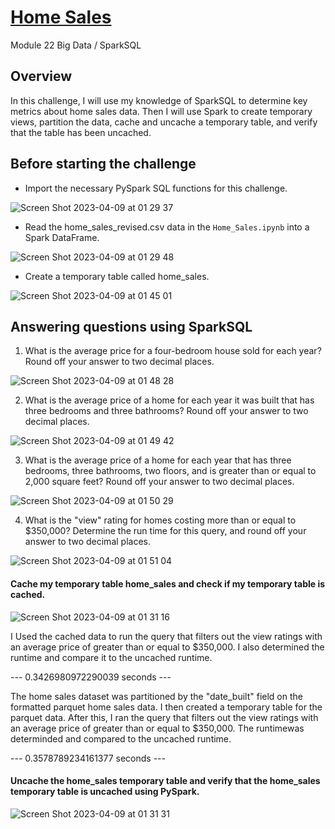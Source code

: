 # <ins>Home Sales</ins>

Module 22 Big Data / SparkSQL

## Overview

In this challenge, I will use my knowledge of SparkSQL to determine key metrics about home sales data. Then I will use Spark to create temporary views, partition the data, cache and uncache a temporary table, and verify that the table has been uncached.

## Before starting the challenge

* Import the necessary PySpark SQL functions for this challenge.

![Screen Shot 2023-04-09 at 01 29 37](https://user-images.githubusercontent.com/116304118/230748439-09fd3556-fb9e-4925-b52f-d18140e7cc7b.png)

* Read the home_sales_revised.csv data in the `Home_Sales.ipynb` into a Spark DataFrame.

![Screen Shot 2023-04-09 at 01 29 48](https://user-images.githubusercontent.com/116304118/230748519-a25bda31-2293-4c38-91ec-04c89219adb9.png)

* Create a temporary table called home_sales.

![Screen Shot 2023-04-09 at 01 45 01](https://user-images.githubusercontent.com/116304118/230748552-ac1cf122-76e4-402b-9667-5cf7eb6dbd62.png)

## Answering questions using SparkSQL

1. What is the average price for a four-bedroom house sold for each year? Round off your answer to two decimal places.

![Screen Shot 2023-04-09 at 01 48 28](https://user-images.githubusercontent.com/116304118/230748634-22e224f2-6c15-43af-8b6f-6df9f934a043.png)

2. What is the average price of a home for each year it was built that has three bedrooms and three bathrooms? Round off your answer to two decimal places.

![Screen Shot 2023-04-09 at 01 49 42](https://user-images.githubusercontent.com/116304118/230748659-365fe8da-6095-4445-92e6-4256502baba6.png)


3. What is the average price of a home for each year that has three bedrooms, three bathrooms, two floors, and is greater than or equal to 2,000 square feet? Round off your answer to two decimal places.

![Screen Shot 2023-04-09 at 01 50 29](https://user-images.githubusercontent.com/116304118/230748665-203574ea-e876-4d3f-9ad1-627fa24e3cfd.png)

4. What is the "view" rating for homes costing more than or equal to $350,000? Determine the run time for this query, and round off your answer to two decimal places.

![Screen Shot 2023-04-09 at 01 51 04](https://user-images.githubusercontent.com/116304118/230748675-4898d07d-5e83-4cea-8e09-207910072f90.png)


#### Cache my temporary table home_sales and check if my temporary table is cached.

![Screen Shot 2023-04-09 at 01 31 16](https://user-images.githubusercontent.com/116304118/230748759-b7ffc3a5-eb4a-4638-9a60-a0189ba07639.png)

I Used the cached data to run the query that filters out the view ratings with an average price of greater than or equal to $350,000. I also determined the runtime and compare it to the uncached runtime.

--- 0.3426980972290039 seconds ---

The home sales dataset was partitioned by the "date_built" field on the formatted parquet home sales data. I then created a temporary table for the parquet data. After this, I ran the query that filters out the view ratings with an average price of greater than or equal to $350,000. The runtimewas determinded and compared to the uncached runtime.

--- 0.3578789234161377 seconds ---

#### Uncache the home_sales temporary table and verify that the home_sales temporary table is uncached using PySpark.

![Screen Shot 2023-04-09 at 01 31 31](https://user-images.githubusercontent.com/116304118/230748960-5f5b12a7-8acd-4607-976e-df3165cc973e.png)




